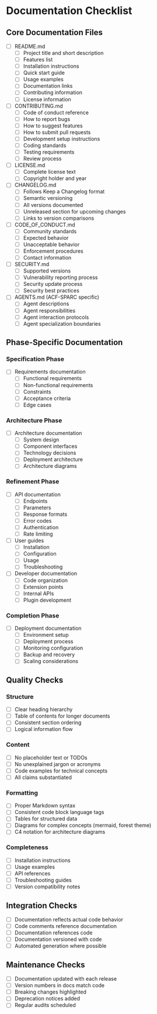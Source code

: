 # Documentation Checklist

## Core Documentation Files

- [ ] README.md
  - [ ] Project title and short description
  - [ ] Features list
  - [ ] Installation instructions
  - [ ] Quick start guide
  - [ ] Usage examples
  - [ ] Documentation links
  - [ ] Contributing information
  - [ ] License information

- [ ] CONTRIBUTING.md
  - [ ] Code of conduct reference
  - [ ] How to report bugs
  - [ ] How to suggest features
  - [ ] How to submit pull requests
  - [ ] Development setup instructions
  - [ ] Coding standards
  - [ ] Testing requirements
  - [ ] Review process

- [ ] LICENSE.md
  - [ ] Complete license text
  - [ ] Copyright holder and year

- [ ] CHANGELOG.md
  - [ ] Follows Keep a Changelog format
  - [ ] Semantic versioning
  - [ ] All versions documented
  - [ ] Unreleased section for upcoming changes
  - [ ] Links to version comparisons

- [ ] CODE_OF_CONDUCT.md
  - [ ] Community standards
  - [ ] Expected behavior
  - [ ] Unacceptable behavior
  - [ ] Enforcement procedures
  - [ ] Contact information

- [ ] SECURITY.md
  - [ ] Supported versions
  - [ ] Vulnerability reporting process
  - [ ] Security update process
  - [ ] Security best practices

- [ ] AGENTS.md (ACF-SPARC specific)
  - [ ] Agent descriptions
  - [ ] Agent responsibilities
  - [ ] Agent interaction protocols
  - [ ] Agent specialization boundaries

## Phase-Specific Documentation

### Specification Phase
- [ ] Requirements documentation
  - [ ] Functional requirements
  - [ ] Non-functional requirements
  - [ ] Constraints
  - [ ] Acceptance criteria
  - [ ] Edge cases

### Architecture Phase
- [ ] Architecture documentation
  - [ ] System design
  - [ ] Component interfaces
  - [ ] Technology decisions
  - [ ] Deployment architecture
  - [ ] Architecture diagrams

### Refinement Phase
- [ ] API documentation
  - [ ] Endpoints
  - [ ] Parameters
  - [ ] Response formats
  - [ ] Error codes
  - [ ] Authentication
  - [ ] Rate limiting

- [ ] User guides
  - [ ] Installation
  - [ ] Configuration
  - [ ] Usage
  - [ ] Troubleshooting

- [ ] Developer documentation
  - [ ] Code organization
  - [ ] Extension points
  - [ ] Internal APIs
  - [ ] Plugin development

### Completion Phase
- [ ] Deployment documentation
  - [ ] Environment setup
  - [ ] Deployment process
  - [ ] Monitoring configuration
  - [ ] Backup and recovery
  - [ ] Scaling considerations

## Quality Checks

### Structure
- [ ] Clear heading hierarchy
- [ ] Table of contents for longer documents
- [ ] Consistent section ordering
- [ ] Logical information flow

### Content
- [ ] No placeholder text or TODOs
- [ ] No unexplained jargon or acronyms
- [ ] Code examples for technical concepts
- [ ] All claims substantiated

### Formatting
- [ ] Proper Markdown syntax
- [ ] Consistent code block language tags
- [ ] Tables for structured data
- [ ] Diagrams for complex concepts (mermaid, forest theme)
- [ ] C4 notation for architecture diagrams

### Completeness
- [ ] Installation instructions
- [ ] Usage examples
- [ ] API references
- [ ] Troubleshooting guides
- [ ] Version compatibility notes

## Integration Checks

- [ ] Documentation reflects actual code behavior
- [ ] Code comments reference documentation
- [ ] Documentation references code
- [ ] Documentation versioned with code
- [ ] Automated generation where possible

## Maintenance Checks

- [ ] Documentation updated with each release
- [ ] Version numbers in docs match code
- [ ] Breaking changes highlighted
- [ ] Deprecation notices added
- [ ] Regular audits scheduled
